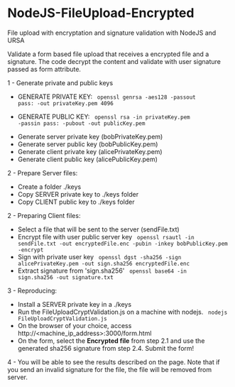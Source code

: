 # NodeJS-FileUpload-Encrypted
File upload with encryptation and signature validation with NodeJS and URSA

Validate a form based file upload that receives a encrypted file and a signature. The code decrypt the content and validate with user signature passed as form attribute.

1 - Generate private and public keys
* GENERATE PRIVATE KEY:
   <code> openssl genrsa -aes128 -passout pass:<keyPassword> -out privateKey.pem 4096 </code>
   
* GENERATE PUBLIC KEY:
   <code> openssl rsa -in privateKey.pem -passin pass:<keyPassword> -pubout -out publicKey.pem </code>
 - Generate server private key (bobPrivateKey.pem)
 - Generate server public key (bobPublicKey.pem)
 - Generate client private key (alicePrivateKey.pem)
 - Generate client public key (alicePublicKey.pem)


2 - Prepare Server files:
- Create a folder ./keys
- Copy SERVER private key to ./keys folder
- Copy CLIENT public key to ./keys folder

2 - Preparing Client files:
  
- Select a file that will be sent to the server (sendFile.txt)
- Encrypt file with user public server key
	<code> openssl rsautl -in sendFile.txt  -out encryptedFile.enc -pubin -inkey bobPublicKey.pem  -encrypt </code>
- Sign with private user key
	<code> openssl dgst -sha256 -sign alicePrivateKey.pem -out sign.sha256 encryptedFile.enc </code>
- Extract signature from 'sign.sha256'
  <code> openssl base64 -in sign.sha256 -out signature.txt </code>
  
3 - Reproducing:

  - Install a SERVER private key in a ./keys
  - Run the FileUploadCryptValidation.js on a machine with nodejs.
  <code> nodejs FileUploadCryptValidation.js </code>
  - On the browser of your choice, access http://<machine_ip_address>:3000/form.html 
  - On the form, select the <b>Encrypted file</b> from step 2.1 and use the generated sha256 signature from step 2.4. 
  Submit the form!

4 - You will be able to see the results described on the page. 
Note that if you send an invalid signature for the file, the file will be removed from server.
